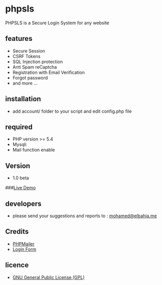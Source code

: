 # phpsls
PHPSLS is a Secure Login System for any website

## features

- Secure Session
- CSRF Tokens
- SQL Injection protection
- Anti Spam reCaptcha
- Registration with Email Verification
- Forgot password
- and more ... 

## installation 

- add account/ folder to your script and edit config.php file

## required

- PHP version >= 5.4
- Mysqli
- Mail function enable

## Version 
- 1.0 beta

###[Live Demo](http://sls.ky-re.com)

## developers

- please send your suggestions and reports to : mohamed@elbahja.me

## Credits

- [PHPMailer](https://github.com/PHPMailer/PHPMailer)
- [Login Form](https://codepen.io/ace-subido/pen/Cuiep)

## licence

- [GNU General Public License (GPL)](http://www.opensource.org/licenses/gpl-license.html)

